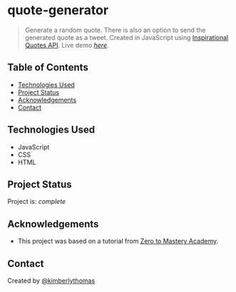 # quote-generator
> Generate a random quote. There is also an option to send the generated quote as a tweet. Created in JavaScript using [Inspirational Quotes API](https://quotes-react.netlify.app).
> Live demo [_here_](https://kimberlythomas.github.io/quote-generator/). <!-- If you have the project hosted somewhere, include the link here. -->

## Table of Contents
* [Technologies Used](#technologies-used)
* [Project Status](#project-status)
* [Acknowledgements](#acknowledgements)
* [Contact](#contact)
<!-- * [License](#license) -->


## Technologies Used
- JavaScript
- CSS
- HTML


## Project Status
Project is: _complete_


## Acknowledgements
- This project was based on a tutorial from [Zero to Mastery Academy](https://zerotomastery.io/).


## Contact
Created by [@kimberlythomas](https://github.com/kimberlythomas)


<!-- Optional -->
<!-- ## License -->
<!-- This project is open source and available under the [... License](). -->

